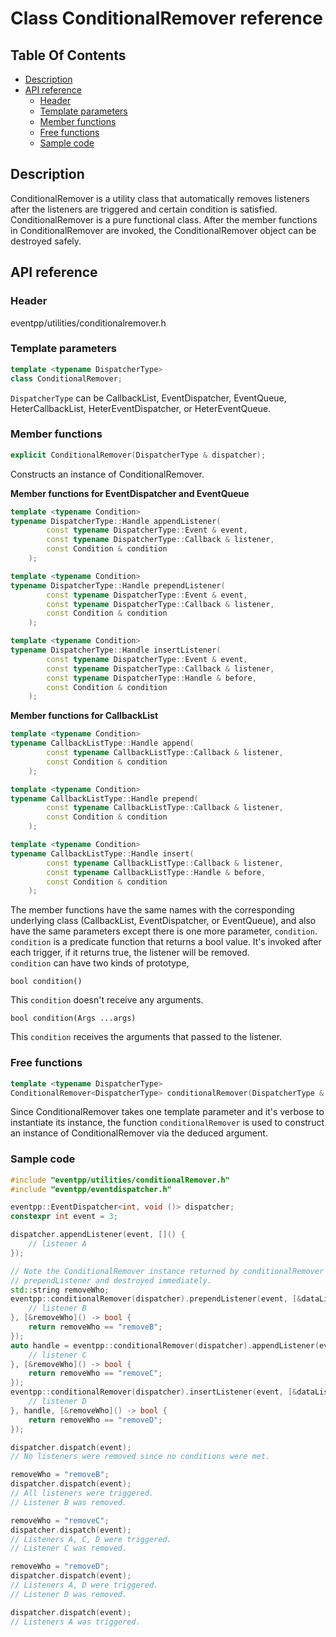# Class ConditionalRemover reference

<!--begintoc-->
## Table Of Contents

* [Description](#a2_1)
* [API reference](#a2_2)
  * [Header](#a3_1)
  * [Template parameters](#a3_2)
  * [Member functions](#a3_3)
  * [Free functions](#a3_4)
  * [Sample code](#a3_5)
<!--endtoc-->

<a id="a2_1"></a>
## Description

ConditionalRemover is a utility class that automatically removes listeners after the listeners are triggered and certain condition is satisfied.  
ConditionalRemover is a pure functional class. After the member functions in ConditionalRemover are invoked, the ConditionalRemover object can be destroyed safely.  

<a id="a2_2"></a>
## API reference

<a id="a3_1"></a>
### Header

eventpp/utilities/conditionalremover.h

<a id="a3_2"></a>
### Template parameters

```c++
template <typename DispatcherType>
class ConditionalRemover;
```

`DispatcherType` can be CallbackList, EventDispatcher, EventQueue, HeterCallbackList, HeterEventDispatcher, or HeterEventQueue.

<a id="a3_3"></a>
### Member functions

```c++
explicit ConditionalRemover(DispatcherType & dispatcher);
```

Constructs an instance of ConditionalRemover.

**Member functions for EventDispatcher and EventQueue**
```c++
template <typename Condition>
typename DispatcherType::Handle appendListener(
        const typename DispatcherType::Event & event,
        const typename DispatcherType::Callback & listener,
        const Condition & condition
    );

template <typename Condition>
typename DispatcherType::Handle prependListener(
        const typename DispatcherType::Event & event,
        const typename DispatcherType::Callback & listener,
        const Condition & condition
    );

template <typename Condition>
typename DispatcherType::Handle insertListener(
        const typename DispatcherType::Event & event,
        const typename DispatcherType::Callback & listener,
        const typename DispatcherType::Handle & before,
        const Condition & condition
    );
```

**Member functions for CallbackList**
```c++
template <typename Condition>
typename CallbackListType::Handle append(
        const typename CallbackListType::Callback & listener,
        const Condition & condition
    );

template <typename Condition>
typename CallbackListType::Handle prepend(
        const typename CallbackListType::Callback & listener,
        const Condition & condition
    );

template <typename Condition>
typename CallbackListType::Handle insert(
        const typename CallbackListType::Callback & listener,
        const typename CallbackListType::Handle & before,
        const Condition & condition
    );
```

The member functions have the same names with the corresponding underlying class (CallbackList, EventDispatcher, or EventQueue), and also have the same parameters except there is one more parameter, `condition`. `condition` is a predicate function that returns a bool value. It's invoked after each trigger, if it returns true, the listener will be removed.  
`condition` can have two kinds of prototype,  

```
bool condition()
```
This `condition` doesn't receive any arguments.

```
bool condition(Args ...args)
```
This `condition` receives the arguments that passed to the listener.

<a id="a3_4"></a>
### Free functions

```c++
template <typename DispatcherType>
ConditionalRemover<DispatcherType> conditionalRemover(DispatcherType & dispatcher);
```

Since ConditionalRemover takes one template parameter and it's verbose to instantiate its instance, the function `conditionalRemover` is used to construct an instance of ConditionalRemover via the deduced argument.

<a id="a3_5"></a>
### Sample code

```c++
#include "eventpp/utilities/conditionalRemover.h"
#include "eventpp/eventdispatcher.h"

eventpp::EventDispatcher<int, void ()> dispatcher;
constexpr int event = 3;

dispatcher.appendListener(event, []() {
    // listener A
});

// Note the ConditionalRemover instance returned by conditionalRemover is invoked
// prependListener and destroyed immediately.
std::string removeWho;
eventpp::conditionalRemover(dispatcher).prependListener(event, [&dataList]() {
    // listener B
}, [&removeWho]() -> bool {
    return removeWho == "removeB";
});
auto handle = eventpp::conditionalRemover(dispatcher).appendListener(event, [&dataList]() {
    // listener C
}, [&removeWho]() -> bool {
    return removeWho == "removeC";
});
eventpp::conditionalRemover(dispatcher).insertListener(event, [&dataList]() {
    // listener D
}, handle, [&removeWho]() -> bool {
    return removeWho == "removeD";
});

dispatcher.dispatch(event);
// No listeners were removed since no conditions were met.

removeWho = "removeB";
dispatcher.dispatch(event);
// All listeners were triggered.
// Listener B was removed.

removeWho = "removeC";
dispatcher.dispatch(event);
// Listeners A, C, D were triggered.
// Listener C was removed.

removeWho = "removeD";
dispatcher.dispatch(event);
// Listeners A, D were triggered.
// Listener D was removed.

dispatcher.dispatch(event);
// Listeners A was triggered.

```
